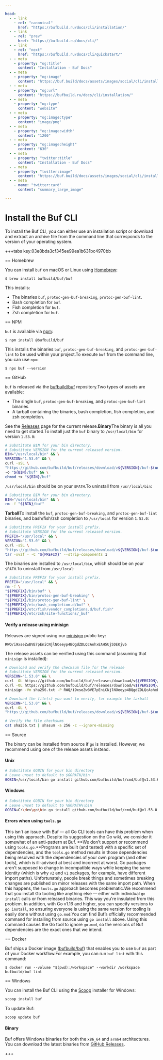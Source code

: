 ```yaml
---

head:
  - - link
    - rel: "canonical"
      href: "https://bufbuild.ru/docs/cli/installation/"
  - - link
    - rel: "prev"
      href: "https://bufbuild.ru/docs/cli/"
  - - link
    - rel: "next"
      href: "https://bufbuild.ru/docs/cli/quickstart/"
  - - meta
    - property: "og:title"
      content: "Installation - Buf Docs"
  - - meta
    - property: "og:image"
      content: "https://buf.build/docs/assets/images/social/cli/installation.png"
  - - meta
    - property: "og:url"
      content: "https://bufbuild.ru/docs/cli/installation/"
  - - meta
    - property: "og:type"
      content: "website"
  - - meta
    - property: "og:image:type"
      content: "image/png"
  - - meta
    - property: "og:image:width"
      content: "1200"
  - - meta
    - property: "og:image:height"
      content: "630"
  - - meta
    - property: "twitter:title"
      content: "Installation - Buf Docs"
  - - meta
    - property: "twitter:image"
      content: "https://buf.build/docs/assets/images/social/cli/installation.png"
  - - meta
    - name: "twitter:card"
      content: "summary_large_image"

---
```


# Install the Buf CLI

To install the Buf CLI, you can either use an installation script or download and extract an archive file from the command line that corresponds to the version of your operating system.

+++tabs key:03e8bda3cf345ee99ea1b631bc4970bb

== Homebrew

You can install `buf` on macOS or Linux using [Homebrew](https://brew.sh):

```console
$ brew install bufbuild/buf/buf
```

This installs:

- The binaries `buf`, `protoc-gen-buf-breaking`, `protoc-gen-buf-lint`.
- Bash completion for `buf`.
- Fish completion for `buf`.
- Zsh completion for `buf`.

== NPM

`buf` is available via [npm](https://www.npmjs.com/package/@bufbuild/buf):

```console
$ npm install @bufbuild/buf
```

This installs the binaries `buf`, `protoc-gen-buf-breaking`, and `protoc-gen-buf-lint` to be used within your project.To execute `buf` from the command line, you can use `npx`:

```console
$ npx buf --version
```

== GitHub

`buf` is released via the [bufbuild/buf](https://github.com/bufbuild/buf) repository.Two types of assets are available:

- The single `buf`, `protoc-gen-buf-breaking`, and `protoc-gen-buf-lint` binaries.
- A tarball containing the binaries, bash completion, fish completion, and zsh completion.

See the [Releases](https://github.com/bufbuild/buf/releases) page for the current release.**Binary**The binary is all you need to get started.To install just the `buf` binary to `/usr/local/bin` for version `1.53.0`:

```sh
# Substitute BIN for your bin directory.
# Substitute VERSION for the current released version.
BIN="/usr/local/bin" && \
VERSION="1.53.0" && \
curl -sSL \
"https://github.com/bufbuild/buf/releases/download/v${VERSION}/buf-$(uname -s)-$(uname -m)" \
-o "${BIN}/buf" && \
chmod +x "${BIN}/buf"
```

`/usr/local/bin` should be on your `$PATH`.To uninstall from `/usr/local/bin`:

```sh
# Substitute BIN for your bin directory.
BIN="/usr/local/bin" && \
rm -f "${BIN}/buf"
```

**Tarball**To install the `buf`, `protoc-gen-buf-breaking`, and `protoc-gen-buf-lint` binaries, and bash/fish/zsh completion to `/usr/local` for version `1.53.0`:

```sh
# Substitute PREFIX for your install prefix.
# Substitute VERSION for the current released version.
PREFIX="/usr/local" && \
VERSION="1.53.0" && \
curl -sSL \
"https://github.com/bufbuild/buf/releases/download/v${VERSION}/buf-$(uname -s)-$(uname -m).tar.gz" | \
tar -xvzf - -C "${PREFIX}" --strip-components 1
```

The binaries are installed to `/usr/local/bin`, which should be on your `$PATH`.To uninstall from `/usr/local`:

```sh
# Substitute PREFIX for your install prefix.
PREFIX="/usr/local" && \
rm -f \
"${PREFIX}/bin/buf" \
"${PREFIX}/bin/protoc-gen-buf-breaking" \
"${PREFIX}/bin/protoc-gen-buf-lint" \
"${PREFIX}/etc/bash_completion.d/buf" \
"${PREFIX}/etc/fish/vendor_completions.d/buf.fish"
"${PREFIX}/etc/zsh/site-functions/_buf"
```

#### Verify a release using minisign

Releases are signed using our [minisign](https://github.com/jedisct1/minisign) public key:

```text
RWQ/i9xseZwBVE7pEniCNjlNOeeyp4BQgdZDLQcAohxEAH5Uj5DEKjv6
```

The release assets can be verified using this command (assuming that `minisign` is installed):

```sh
# Download and verify the checksum file for the release
# Substitute VERSION for the current released version.
VERSION="1.53.0" && \
curl -OL https://github.com/bufbuild/buf/releases/download/v${VERSION}/sha256.txt && \
curl -OL https://github.com/bufbuild/buf/releases/download/v${VERSION}/sha256.txt.minisig && \
minisign -Vm sha256.txt -P RWQ/i9xseZwBVE7pEniCNjlNOeeyp4BQgdZDLQcAohxEAH5Uj5DEKjv6

# Download the file(s) you want to verify, for example the tarball
VERSION="1.53.0" && \
curl -OL \
"https://github.com/bufbuild/buf/releases/download/v${VERSION}/buf-$(uname -s)-$(uname -m).tar.gz"

# Verify the file checksums
cat sha256.txt | shasum -a 256 -c --ignore-missing
```

== Source

The binary can be installed from source if `go` is installed. However, we recommend using one of the release assets instead.

#### Unix

```sh
# Substitute GOBIN for your bin directory
# Leave unset to default to $GOPATH/bin
GOBIN=/usr/local/bin go install github.com/bufbuild/buf/cmd/buf@v1.53.0
```

#### Windows

```sh
# Substitute GOBIN for your bin directory
# Leave unset to default to %GOPATH%\bin
GOBIN=C:\dev\go\bin go install github.com/bufbuild/buf/cmd/buf@v1.53.0
```

#### Errors when using `tools.go`

This isn't an issue with Buf — all Go CLI tools can have this problem when using this approach. Despite its suggestion on the Go wiki, we consider it somewhat of an anti-pattern at Buf. **We don't support or recommend using `tools.go`.**Programs are built (and tested) with a specific set of dependencies, and the `tools.go` method results in those dependencies being resolved with the dependencies of your own program (and other tools), which is ill-advised at best and incorrect at worst. Go packages aren't supposed to change in incompatible ways while keeping the same identity (which is why `v2` and `v1` packages, for example, have different import paths). Unfortunately, people break things and sometimes breaking changes are published on minor releases with the same import path. When this happens, the `tools.go` approach becomes problematic.We recommend that you install Go tooling like anything else — either with individual `go install` calls or from released binaries. This way you're insulated from this problem. In addition, with Go v1.16 and higher, you can specify versions to `go install`, so ensuring everyone is using the same version for tooling is easily done without using `go.mod`.You can find Buf’s officially recommended command for installing from source using `go install` above. Using this command causes the Go tool to ignore `go.mod`, so the versions of Buf dependencies are the exact ones that we intend.

== Docker

Buf ships a Docker image ([bufbuild/buf](https://hub.docker.com/r/bufbuild/buf)) that enables you to use `buf` as part of your Docker workflow.For example, you can run `buf lint` with this command:

```console
$ docker run --volume "$(pwd):/workspace" --workdir /workspace bufbuild/buf lint
```

== Windows

You can install the Buf CLI using the [Scoop](https://scoop.sh) installer for Windows:

```powershell
scoop install buf
```

To update Buf:

```powershell
scoop update buf
```

#### Binary

Buf offers Windows binaries for both the `x86_64` and `arm64` architectures. You can download the latest binaries from [GitHub Releases](https://github.com/bufbuild/buf/releases/latest).

+++
